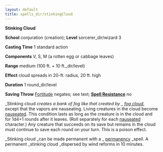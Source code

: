 ```yaml
---
layout: default
title: spells_dir/stinkingCloud
---
```

 **Stinking Cloud**

**School** conjuration (creation); **Level** sorcerer_dir/wizard 3

**Casting Time** 1 standard action

**Components** V, S, M (a rotten egg or cabbage leaves)

**Range** medium (100 ft. + 10 ft._dir/level)

**Effect** cloud spreads in 20-ft. radius, 20 ft. high

**Duration** 1 round_dir/level

**Saving Throw** [Fortitude](../combat#_fortitude) negates; see text; **[Spell Resistance](../glossary#_spell-resistance)** no

_Stinking cloud _creates a bank of fog like that created by _ [fog cloud](fogCloud)_, except that the vapors are nauseating. Living creatures in the cloud become [nauseated](../glossary#_nauseated). This condition lasts as long as the creature is in the cloud and for 1d4+1 rounds after it leaves. (Roll separately for each [nauseated](../glossary#_nauseated) character.) Any creature that succeeds on its save but remains in the cloud must continue to save each round on your turn. This is a poison effect.

_Stinking cloud _can be made permanent with a _ [permanency](permanency#_permanency) _spell. A permanent _stinking cloud _dispersed by wind reforms in 10 minutes.

